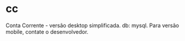 # cc
Conta Corrente - versão desktop simplificada. db: mysql. Para versão mobile, contate o desenvolvedor. 
